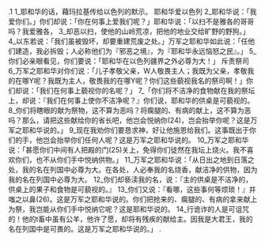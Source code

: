 .1 
1_耶和华的话，藉玛拉基传给以色列的默示。 
耶和华爱以色列 
2_耶和华说：「我爱你们。」你们却说：「你在何事上爱我们呢？」耶和华说：「以扫不是雅各的哥哥吗？我爱雅各， 3_却恶以扫，使他的山岭荒凉，把他的地业交给旷野的野狗。」 4_以东若说：「我们虽被毁坏，却要重建荒废之处。」万军之耶和华如此说：「任他们建造，我必拆毁；人必称他们为『邪恶之境』，为『耶和华永远恼怒之民』。」 5_你们必亲眼看见，你们要说：「耶和华在以色列疆界之外必尊为大！」 
斥责祭司 
6_万军之耶和华对你们说：「儿子孝敬父亲，W人敬畏主人；我既为父亲，孝敬我的在哪Y呢？我既为主人，敬畏我的在哪Y呢？你们这些藐视我名的祭司啊！」你们却说：「我们在何事上藐视你的名呢？」 7_「你们将不洁净的食物献在我的祭坛上，却说：『我们在何事上使你不洁净呢？』你们说，耶和华的供桌是可藐视的。 8_你们将瞎眼的献为祭物，这不算为恶吗？将瘸腿的、有病的献上，这不算为恶吗？那么，请把这些献给你的省长吧，他岂会悦纳你(24)，岂会抬举你呢？这是万军之耶和华说的。」 
9_现在我劝你们要恳求神，好让他施恩给我们。这事既出于你们的手，他岂会抬举你们任何人呢？这是万军之耶和华说的。 10_万军之耶和华说：「甚愿你们中间有人把殿的门(25)关上，免得你们徒然在我坛上烧火。我不喜欢你们，也不从你们手中悦纳供物。」 11_万军之耶和华说：「从日出之地到日落之处，我的名在列国中必尊为大。在各处，人必奉我的名烧香，献洁净的供物，因为我的名在列国中必尊为大。 12_你们却亵渎我的名，说：『主的供桌是不洁净的，供桌上的果子和食物是可藐视的。』 13_你们又说：『看哪，这些事何等烦琐！』并嗤之以鼻(26)。这是万军之耶和华说的。你们把抢来的、瘸腿的、有病的拿来献上为祭，我岂能从你们手中悦纳它呢？这是耶和华说的。 14_行诡诈的人是可诅咒的！他的t畜中虽有公羊，他许了愿，却将有残疾的献给主。因我是大君王，我的名在列国中是可畏的。这是万军之耶和华说的。」 
 .